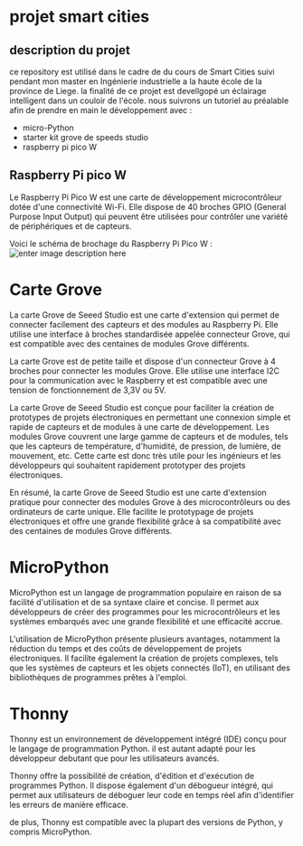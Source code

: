 ﻿# projet smart cities

## description du projet
ce repository est utilisé dans le cadre de du cours de Smart Cities suivi pendant mon master en Ingénierie industrielle a la haute école de la province de Liege. la finalité de ce projet est devellgopé un éclairage intelligent dans un couloir de l'école. 
nous suivrons un tutoriel au préalable afin de prendre en main le développement avec :
- micro-Python
- starter kit grove de speeds studio
- raspberry pi pico W

## Raspberry Pi pico W
Le Raspberry Pi Pico W est une carte de développement microcontrôleur dotée d'une connectivité Wi-Fi. Elle dispose de 40 broches GPIO (General Purpose Input Output) qui peuvent être utilisées pour contrôler une variété de périphériques et de capteurs.

Voici le schéma de brochage du Raspberry Pi Pico W :
![enter image description here](https://user-images.githubusercontent.com/60603675/223663633-08f1284b-25e7-4a80-b310-281f1674de89.png)

# Carte Grove
La carte Grove de Seeed Studio est une carte d'extension qui permet de connecter facilement des capteurs et des modules au Raspberry Pi. Elle utilise une interface à broches standardisée appelée connecteur Grove, qui est compatible avec des centaines de modules Grove différents.

La carte Grove est de petite taille et dispose d'un connecteur Grove à 4 broches pour connecter les modules Grove. Elle utilise une interface I2C pour la communication avec le Raspberry et est compatible avec une tension de fonctionnement de 3,3V ou 5V.

La carte Grove de Seeed Studio est conçue pour faciliter la création de prototypes de projets électroniques en permettant une connexion simple et rapide de capteurs et de modules à une carte de développement. Les modules Grove couvrent une large gamme de capteurs et de modules, tels que les capteurs de température, d'humidité, de pression, de lumière, de mouvement, etc. Cette carte est donc très utile pour les ingénieurs et les développeurs qui souhaitent rapidement prototyper des projets électroniques.

En résumé, la carte Grove de Seeed Studio est une carte d'extension pratique pour connecter des modules Grove à des microcontrôleurs ou des ordinateurs de carte unique. Elle facilite le prototypage de projets électroniques et offre une grande flexibilité grâce à sa compatibilité avec des centaines de modules Grove différents.

# MicroPython
MicroPython est un langage de programmation populaire en raison de sa facilité d'utilisation et de sa syntaxe claire et concise. Il permet aux développeurs de créer des programmes pour les microcontrôleurs et les systèmes embarqués avec une grande flexibilité et une efficacité accrue.

L'utilisation de MicroPython présente plusieurs avantages, notamment la réduction du temps et des coûts de développement de projets électroniques. Il facilite également la création de projets complexes, tels que les systèmes de capteurs et les objets connectés (IoT), en utilisant des bibliothèques de programmes prêtes à l'emploi.

# Thonny

Thonny est un environnement de développement intégré (IDE) conçu pour le langage de programmation Python. il est autant adapté pour les développeur debutant que pour les utilisateurs avancés.

Thonny offre la possibilité de création, d'édition et d'exécution de programmes Python. Il dispose également d'un débogueur intégré, qui permet aux utilisateurs de déboguer leur code en temps réel afin d'identifier les erreurs de manière efficace.

de plus, Thonny est compatible avec la plupart des versions de Python, y compris MicroPython.
